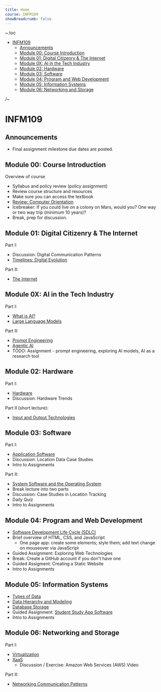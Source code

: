 ```yaml
---
title: Home
course: INFM109
showBreadcrumb: false
---
```


~.toc

- [INFM109](#infm109)
  - [Announcements](#announcements)
  - [Module 00: Course Introduction](#module-00-course-introduction)
  - [Module 01: Digital Citizenry \& The Internet](#module-01-digital-citizenry--the-internet)
  - [Module 0X: AI in the Tech Industry](#module-0x-ai-in-the-tech-industry)
  - [Module 02: Hardware](#module-02-hardware)
  - [Module 03: Software](#module-03-software)
  - [Module 04: Program and Web Development](#module-04-program-and-web-development)
  - [Module 05: Information Systems](#module-05-information-systems)
  - [Module 06: Networking and Storage](#module-06-networking-and-storage)

/~

# INFM109

## Announcements

- Final assignment milestone due dates are posted.

## Module 00: Course Introduction

Overview of course

- Syllabus and policy review (policy assignment)
- Review course structure and resources
- Make sure you can access the textbook
- [Review: Computer Orientation](../common/computer_orientation.html?course=INFM109)
- Icebreaker: If you could live on a colony on Mars, would you? One way or two way trip (minimum 10 years)?
- Break, prep for discussion.

## Module 01: Digital Citizenry & The Internet

Part I:

- Discussion: Digital Communication Patterns
- [Timelines: Digital Evolution](timelines_digital_evolution.html)

Part II:

- [The Internet](internet.html)

## Module 0X: AI in the Tech Industry

Part I:

- [What is AI?](what_is_ai.html)
- [Large Language Models](large_language_models.html)

Part II:

- [Prompt Engineering](prompt_engineering.html)
- [Agentic AI](agentic_ai.html)
- TODO: Assignment - prompt engineering, exploring AI models, AI as a research tool

## Module 02: Hardware

Part I:

- [Hardware](hardware.html)
- Discussion: Hardware Trends

Part II (short lecture):

- [Input and Output Technologies](input_output_technologies.html)

## Module 03: Software

Part I:

- [Application Software](application_software.html)
- Discussion: Location Data Case Studies
- Intro to Assignments

Part II:

- [System Software and the Operating System](system_software_operating_system.html)
- Break lecture into two parts
- Discussion: Case Studies in Location Tracking
- Daily Quiz
- Intro to Assignments

## Module 04: Program and Web Development

- [Software Development Life Cycle (SDLC)](../SDEV120/sdlc.html?course=INFM109)
- Brief overview of HTML, CSS, and JavaScript
  - One page app: create some elements; style them; add text change on mouseover via JavaScript
- Guided Assignment: Exploring Web Technologies
- Break: Create a GitHub account if you don't have one
- Guided Assigment: Creating a Static Website
- Intro to Assignments

## Module 05: Information Systems

- [Types of Data](types_of_data.html)
- [Data Hierarchy and Modeling](data_hierarchy_modeling.html)
- [Database Storage](database_storage.html)
- Guided Assignment: [Student Study App Software](https://github.com/mpjovanovich-IvyTechDemos/student-study-app)
- Intro to Assignments

## Module 06: Networking and Storage

Part I:

- [Virtualization](virtualization.html)
- [XaaS](xaas.html)
  - Discussion / Exercise: Amazon Web Services (AWS) Video

Part II:

- [Networking Communication Patterns](networking_communication_patterns.html)

<!--

## Module 07: Cyber and Digital Security

- [Cyber and Digital Security](cybersecurity.html)

-->
